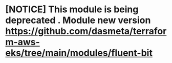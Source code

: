 

# [NOTICE] This module is being deprecated . Module new version https://github.com/dasmeta/terraform-aws-eks/tree/main/modules/fluent-bit
